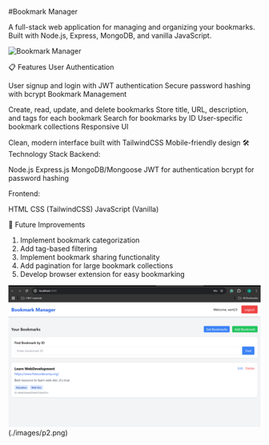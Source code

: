 #Bookmark Manager

A full-stack web application for managing and organizing your bookmarks. Built with Node.js, Express, MongoDB, and vanilla JavaScript.

<img alt="Bookmark Manager" src="https://example.com/bookmark-manager-screenshot.png">

📋 Features
User Authentication

User signup and login with JWT authentication
Secure password hashing with bcrypt
Bookmark Management

Create, read, update, and delete bookmarks
Store title, URL, description, and tags for each bookmark
Search for bookmarks by ID
User-specific bookmark collections
Responsive UI

Clean, modern interface built with TailwindCSS
Mobile-friendly design
🛠️ Technology Stack
Backend:

Node.js
Express.js
MongoDB/Mongoose
JWT for authentication
bcrypt for password hashing

Frontend:

HTML
CSS (TailwindCSS)
JavaScript (Vanilla)

🚀 Future Improvements
1. Implement bookmark categorization
2. Add tag-based filtering
3. Implement bookmark sharing functionality
4. Add pagination for large bookmark collections
5. Develop browser extension for easy bookmarking

 
![Bookmark Manager](./images/p1.png) (./images/p2.png)



